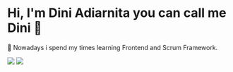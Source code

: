 # Hi, I'm Dini Adiarnita you can call me Dini 👋


🌱 Nowadays i spend my times learning Frontend and Scrum Framework.

<img src="https://github-readme-stats.vercel.app/api?username=DiniAdiarnita&show_icons=true&theme=radical">
<img src="https://github-readme-stats.vercel.app/api/top-langs/?username=DiniAdiarnita&layout=compact&theme=radical">
